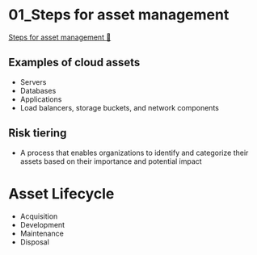 # 01_Steps for asset management

[Steps for asset management 🔗](https://www.coursera.org/learn/cloud-security-risks-identify-and-protect-against-threats/lecture/5zirv/steps-for-asset-management)

## Examples of cloud assets

- Servers
- Databases
- Applications
- Load balancers, storage buckets, and network components

## Risk tiering

- A process that enables organizations to identify and categorize their assets based on their importance and potential impact

# Asset Lifecycle

- Acquisition
- Development
- Maintenance
- Disposal
